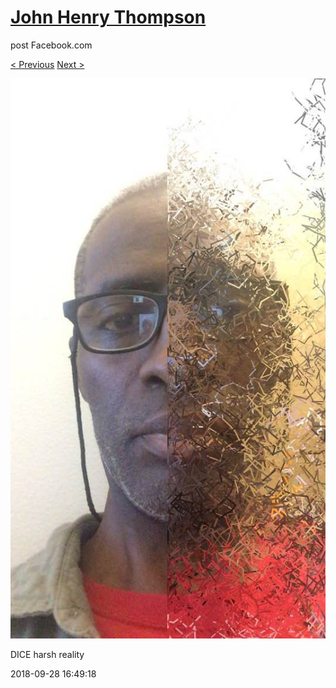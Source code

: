 # [John Henry Thompson](../README.md)
post Facebook.com

[< Previous](2018-09-28-3.md) [Next >](2018-09-28-5.md)

[![](../media/2018-09-28/Timeline-Photos-DICE-harsh-reality-1.jpg)](../README.md)

DICE harsh reality

2018-09-28 16:49:18